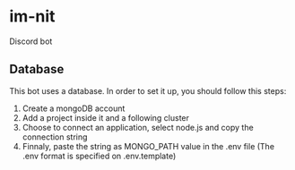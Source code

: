 # im-nit
Discord bot

## Database
This bot uses a database. In order to set it up, you should follow this steps:
<ol>
    <li>Create a mongoDB account</li>
    <li>Add a project inside it and a following cluster</li>
    <li>Choose to connect an application, select node.js and copy the connection string</li>
    <li>Finnaly, paste the string as MONGO_PATH value in the .env file (The .env format is specified on .env.template)</li>
</ol>
